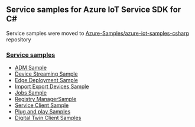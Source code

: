 ## Service samples for Azure IoT Service SDK for C#

Service samples were moved to [Azure-Samples/azure-iot-samples-csharp][samples-repo] repository

### [Service samples][service-samples]
* [ADM Sample][adm-sample]
* [Device Streaming Sample][device-streaming-sample]
* [Edge Deployment Sample][edge-deployment-sample]
* [Import Export Devices Sample][import-export-sample]
* [Jobs Sample][jobs-sample]
* [Registry ManagerSample][reg-man-sample]
* [Service Client Sample][service-client-sample]
* [Plug and play Samples ][pnp-service-sample]
* [Digital Twin Client Samples][digital-twin-client-sample]


[samples-repo]: https://github.com/Azure-Samples/azure-iot-samples-csharp
[service-samples]: https://github.com/Azure-Samples/azure-iot-samples-csharp/tree/main/iot-hub/Samples/service
[adm-sample]: https://github.com/Azure-Samples/azure-iot-samples-csharp/tree/main/iot-hub/Samples/service/AutomaticDeviceManagementSample
[device-streaming-sample]: https://github.com/Azure-Samples/azure-iot-samples-csharp/tree/preview/iot-hub/Samples/service/DeviceStreamingSample
[edge-deployment-sample]: https://github.com/Azure-Samples/azure-iot-samples-csharp/tree/main/iot-hub/Samples/service/EdgeDeploymentSample
[import-export-sample]: https://github.com/Azure-Samples/azure-iot-samples-csharp/tree/main/iot-hub/Samples/service/ImportExportDevicesSample
[jobs-sample]: https://github.com/Azure-Samples/azure-iot-samples-csharp/tree/main/iot-hub/Samples/service/JobsSample
[reg-man-sample]: https://github.com/Azure-Samples/azure-iot-samples-csharp/tree/main/iot-hub/Samples/service/RegistryManagerSample
[service-client-sample]: https://github.com/Azure-Samples/azure-iot-samples-csharp/tree/main/iot-hub/Samples/service/ServiceClientSample
[pnp-service-sample]: https://github.com/Azure-Samples/azure-iot-samples-csharp/tree/main/iot-hub/Samples/service/PnpServiceSamples
[digital-twin-client-sample]: https://github.com/Azure-Samples/azure-iot-samples-csharp/tree/main/iot-hub/Samples/service/DigitalTwinClientSamples
